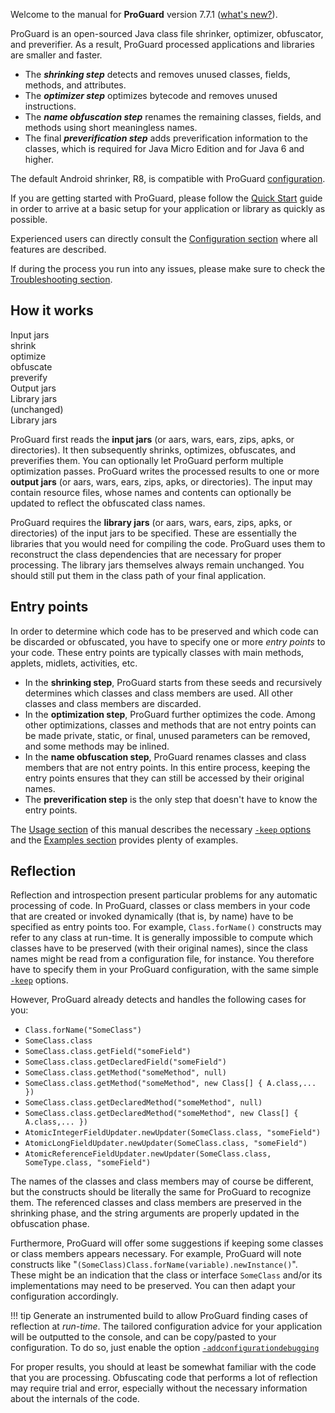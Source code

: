 Welcome to the manual for **ProGuard** version 7.7.1 ([what's new?](releasenotes.md)).

ProGuard is an open-sourced Java class file shrinker, optimizer, obfuscator, and
preverifier. As a result, ProGuard processed applications and libraries are smaller and faster.

- The ***shrinking step*** detects and removes unused classes, fields, methods, and
attributes. 
- The ***optimizer step*** optimizes bytecode and removes unused instructions. 
- The ***name obfuscation step*** renames the remaining classes, fields, and methods using short meaningless names. 
- The final ***preverification step*** adds preverification information to the classes, which is required for Java Micro Edition and for Java 6 and higher.

The default Android shrinker, R8, is compatible with ProGuard [configuration](configuration/usage.md).

If you are getting started with ProGuard, please follow the [Quick Start](building.md) guide in order to arrive at a basic setup for your application or library as quickly as possible.

Experienced users can directly consult the [Configuration section](configuration/usage.md) where all features are described.

If during the process you run into any issues, please make sure to check the [Troubleshooting section](troubleshooting/troubleshooting.md).

## How it works

<div class="center">
  <div class="diagram">
    <div class="row">
      <div class="green box">Input jars</div>
      <div class="right arrow">shrink</div>
      <div class="right arrow">optimize</div>
      <div class="right arrow">obfuscate</div>
      <div class="right arrow">preverify</div>
      <div class="green box">Output jars</div>
    </div>
    <div class="distributed">
      <div class="green box">Library jars</div>
      <div class="right arrow">(unchanged)</div>
      <div class="green box">Library jars</div>
    </div>
  </div>
</div>

ProGuard first reads the **input jars** (or aars, wars, ears, zips, apks, or
directories). It then subsequently shrinks, optimizes, obfuscates, and
preverifies them. You can optionally let ProGuard perform multiple
optimization passes. ProGuard writes the processed results to one or more
**output jars** (or aars, wars, ears, zips, apks, or directories). The input
may contain resource files, whose names and contents can optionally be updated
to reflect the obfuscated class names.

ProGuard requires the **library jars** (or aars, wars, ears, zips, apks, or
directories) of the input jars to be specified. These are essentially the
libraries that you would need for compiling the code. ProGuard uses them to
reconstruct the class dependencies that are necessary for proper processing.
The library jars themselves always remain unchanged. You should still put them
in the class path of your final application.

## Entry points

In order to determine which code has to be preserved and which code can be
discarded or obfuscated, you have to specify one or more *entry points* to
your code. These entry points are typically classes with main methods,
applets, midlets, activities, etc.

- In the **shrinking step**, ProGuard starts from these seeds and recursively
  determines which classes and class members are used. All other classes and
  class members are discarded.
- In the **optimization step**, ProGuard further optimizes the code. Among
  other optimizations, classes and methods that are not entry points can be
  made private, static, or final, unused parameters can be removed, and some
  methods may be inlined.
- In the **name obfuscation step**, ProGuard renames classes and class members that
  are not entry points. In this entire process, keeping the entry points
  ensures that they can still be accessed by their original names.
- The **preverification step** is the only step that doesn't have to know the
  entry points.

The [Usage section](configuration/usage.md) of this manual describes the necessary [`-keep`
options](configuration/usage.md#keepoptions) and the [Examples section](configuration/examples.md)
provides plenty of examples.

## Reflection

Reflection and introspection present particular problems for any automatic
processing of code. In ProGuard, classes or class members in your code that
are created or invoked dynamically (that is, by name) have to be specified as
entry points too. For example, `Class.forName()` constructs may refer to any
class at run-time. It is generally impossible to compute which classes have to
be preserved (with their original names), since the class names might be read
from a configuration file, for instance. You therefore have to specify them in
your ProGuard configuration, with the same simple [`-keep`](configuration/usage.md#keep)
options.

However, ProGuard already detects and handles the following cases for you:

- `Class.forName("SomeClass")`
- `SomeClass.class`
- `SomeClass.class.getField("someField")`
- `SomeClass.class.getDeclaredField("someField")`
- `SomeClass.class.getMethod("someMethod", null)`
- `SomeClass.class.getMethod("someMethod", new Class[] { A.class,... })`
- `SomeClass.class.getDeclaredMethod("someMethod", null)`
- `SomeClass.class.getDeclaredMethod("someMethod", new Class[] { A.class,... })`
- `AtomicIntegerFieldUpdater.newUpdater(SomeClass.class, "someField")`
- `AtomicLongFieldUpdater.newUpdater(SomeClass.class, "someField")`
- `AtomicReferenceFieldUpdater.newUpdater(SomeClass.class, SomeType.class, "someField")`

The names of the classes and class members may of course be different,
but the constructs should be literally the same for ProGuard to
recognize them. The referenced classes and class members are preserved
in the shrinking phase, and the string arguments are properly updated in
the obfuscation phase.

Furthermore, ProGuard will offer some suggestions if keeping some
classes or class members appears necessary. For example, ProGuard will
note constructs like
"`(SomeClass)Class.forName(variable).newInstance()`". These might be an
indication that the class or interface `SomeClass` and/or its
implementations may need to be preserved. You can then adapt your
configuration accordingly.

!!! tip
    Generate an instrumented build to allow ProGuard finding cases of reflection at *run-time*. The tailored configuration advice for your application will be outputted to the console, and can be copy/pasted to your configuration. To do so, just enable the option [`-addconfigurationdebugging`](configuration/usage.md#addconfigurationdebugging)


For proper results, you should at least be somewhat familiar with the
code that you are processing. Obfuscating code that performs a lot of
reflection may require trial and error, especially without the necessary
information about the internals of the code.

